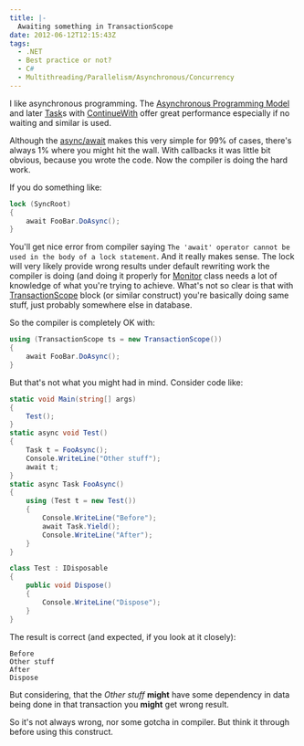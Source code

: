 ```yaml
---
title: |-
  Awaiting something in TransactionScope
date: 2012-06-12T12:15:43Z
tags:
  - .NET
  - Best practice or not?
  - C#
  - Multithreading/Parallelism/Asynchronous/Concurrency
---
```

I like asynchronous programming. The [Asynchronous Programming Model][1] and later [Task][2]s with [ContinueWith][3] offer great performance especially if no waiting and similar is used.

Although the [async/await][4] makes this very simple for 99% of cases, there's always 1% where you might hit the wall. With callbacks it was little bit obvious, because you wrote the code. Now the compiler is doing the hard work.

If you do something like:

```csharp
lock (SyncRoot)
{
	await FooBar.DoAsync();
}
```

You'll get nice error from compiler saying `The 'await' operator cannot be used in the body of a lock statement`. And it really makes sense. The lock will very likely provide wrong results under default rewriting work the compiler is doing (and doing it properly for [Monitor][5] class needs a lot of knowledge of what you're trying to achieve. What's not so clear is that with [TransactionScope][6] block (or similar construct) you're basically doing same stuff, just probably somewhere else in database.

So the compiler is completely OK with:

```csharp
using (TransactionScope ts = new TransactionScope())
{
	await FooBar.DoAsync();
}
```

But that's not what you might had in mind. Consider code like:

```csharp
static void Main(string[] args)
{
	Test();
}
static async void Test()
{
	Task t = FooAsync();
	Console.WriteLine("Other stuff");
	await t;
}
static async Task FooAsync()
{
	using (Test t = new Test())
	{
		Console.WriteLine("Before");
		await Task.Yield();
		Console.WriteLine("After");
	}
}
```

```csharp
class Test : IDisposable
{
	public void Dispose()
	{
		Console.WriteLine("Dispose");
	}
}
```

The result is correct (and expected, if you look at it closely):

```text
Before
Other stuff
After
Dispose
```

But considering, that the _Other stuff_ **might** have some dependency in data being done in that transaction you **might** get wrong result.

So it's not always wrong, nor some gotcha in compiler. But think it through before using this construct.

[1]: http://msdn.microsoft.com/en-us/library/ms228963.aspx
[2]: http://msdn.microsoft.com/en-us/library/system.threading.tasks.task.aspx
[3]: http://msdn.microsoft.com/en-us/library/system.threading.tasks.task.continuewith.aspx
[4]: http://msdn.microsoft.com/en-us/library/hh191443(v=vs.110).aspx
[5]: http://msdn.microsoft.com/en-us/library/system.threading.monitor.aspx
[6]: http://msdn.microsoft.com/en-us/library/system.transactions.transactionscope.aspx